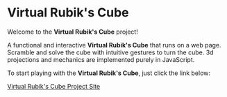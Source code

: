 # Virtual Rubik's Cube

Welcome to the **Virtual Rubik's Cube** project!

A functional and interactive **Virtual Rubik's Cube** that runs on a web page.
Scramble and solve the cube with intuitive gestures to turn the cube.
3d projections and mechanics are implemented purely in JavaScript.

To start playing with the **Virtual Rubik's Cube**, just click the link below:

[Virtual Rubik's Cube Project Site](https://matthew13483.github.io/RubiksCube/)